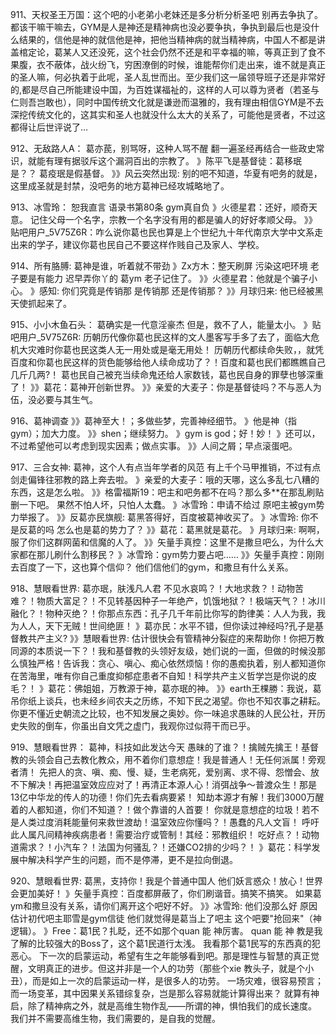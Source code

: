 911、天权圣王万国：这个吧的小老弟小老妹还是多分析分析圣吧
别再去争执了。
都该干嘛干嘛去，GYM是人是神还是精神病也没必要争执，争执到最后也是没什么结果的，信他是神的就信他是神，把他当精神病的就当精神病，中国人不都是讲盖棺定论，葛某人又还没死，这个社会仍然不还是和平幸福的嘛，等真正到了食不果腹，衣不蔽体，战火纷飞，穷困潦倒的时候，谁能帮你们走出来，谁不就是真正的圣人嘛，何必执着于此呢，圣人乱世而出。至少我们这一届领导班子还是非常好的,都是尽自己所能建设中国，为百姓谋福祉的，这样的人可以尊为贤者（若圣与仁则吾岂敢也），同时中国传统文化就是谦逊而温雅的，我有理由相信GYM是不去深挖传统文化的，这其实和圣人也就没什么太大的关系了，可能他是贤者，不过这都得让后世评说了...

912、无敌路人A：  葛亦苠，别骂呀，这种人骂不醒
翻一遍圣经再结合一些政史常识，就能有理有据驳斥这个漏洞百出的宗教了。
》陈平飞是基督徒：葛移珉是？？
葛疫珉是假基督。
》》风云突然出现:  别的吧不知道，华夏有吧务的就是，这里成圣就是封禁，没吧务的地方葛神已经攻城略地了。

913、冰雪玲：  恕我直言 语录书第80条 gym真自负
》火德星君：还好，顺奇天意。
记住父母一个名字，宗教一个名字没有用的都是骗人的好好孝顺父母。
》》贴吧用户_5V75Z6R：咋么说你葛也民也算是上个世纪九十年代南京大学中文系走出来的学子，建议你葛也民自己不要这样作贱自己及家人、学校。

914、所有胳膊:  葛神是谁，听着就不带劲
》Zx方木：整天刷屏 污染这吧环境 老子要是有能力 迟早弄你丫的 葛ym 老子记住了。
》》火德星君：他就是个骗子小心。
》感知: 你们究竟是传销那 是传销那 还是传销那？
》》月球归来: 他已经被黑天使抓起来了。

915、小小木鱼石头： 葛确实是一代意淫豪杰
但是，救不了人，能量太小。
》贴吧用户_5V75Z6R: 历朝历代像你葛也民这样的文人墨客写手多了去了，面临大危机大灾难时你葛也民这类人无一用处或是毫无用处！
历朝历代都续命失败，，就凭百度和你葛也民这样的货色能够给他人续命成功了？！百度和葛也民们都瞧瞧自己几斤几两?！
葛也民自己被充当续命鬼还给人家数钱，葛也民自身的罪孽也够深重了！
》》葛花：葛神开创新世界。
》》亲爱的大麦子：你是基督徒吗？不与恶人为伍，没必要与其生气。

916、葛神调查
》》葛神至大！；多做些梦，完善神经细节。
》他是神（指gym）；加大力度。
》》shen；继续努力。
》gym is god；好！妙！
》还可以，不过希望他可以考虑到现实因素；做点实事。
》》人间之屑；早点滚蛋吧。

917、三合女神:   葛神，这个人有点当年学者的风范
有上千个马甲推销，不过有点剑走偏锋往邪教的路上奔去啦。
》亲爱的大麦子：哦的天哪，这么多乱七八糟的东西，这是怎么啦。
》》格雷福斯19：吧主和吧务都不在吗？那么多**在那乱刷贴删一下吧。
果然不怕人坏，只怕人太蠢。
》冰雪玲：申请不给过 原吧主被gym势力举报了。
》》反葛亦民旗舰: 葛黑答得好，百度被葛神收买了。
》冰雪玲: 你不是反葛的吗 怎么也是葛的势力了？
》》葛花：葛黑就是葛花。
》月球归来: 啊啊，服了你们这群网菌和信魔的人了。
》》矢量手真控：这里不是撒旦吧么，为什么大家都在那儿刷什么割移民？
》冰雪玲：gym势力要占吧……
》》矢量手真控：刚刚去百度了一下，这也算个信仰？
他们信他们的gym，和撒旦有什么关系。

918、慧眼看世界:    葛亦珉，肤浅凡人君
不见水哀鸣？！大地求救？！动物苦难？！物质大富足？！不见转基因种子一年绝产，饥饿地狱？！极端天气？！冰川融化？！物种灭绝？！你那点东西：孔子几千年前比你写的韵律美：人人为我，我为人人，天下无贼！世间绝匪！
》葛亦民：水平不错，但你读过神经吗?孔子是基督教共产主义?
》》慧眼看世界:  估计很快会有管精神分裂症的来帮助你！你把万教同源的本质说一下？！我和基督教的头领好友级，她们说的一面，但做的时候没那么慎独严格！告诉我：贪心、嗔心、痴心依然烦恼！你的愚痴执着，别人都知道你在苦海里，唯有你自己重度抑郁症患者不自知！科学共产主义哲学岂是你说的皮毛？！
》葛花：佛姐姐，万教源于神，葛亦珉的神。
》》earth王棵勝：我说，葛吊你纸上谈兵，也未经乡间农夫之历练，不知下民之渴望。你也不知农事之耕耘。你更不懂近史朝流之比较，也不知发展之奥妙。你一味追求愚昧的人民公社，开历史失败的倒车，你虽出自文凭之虚门，我观你过似蒋干而已乎。

919、慧眼看世界： 葛神，科技如此发达今天
愚昧的了谁？！擒贼先擒王！基督教的头领会自己去教化教众，用不着你们意想症！我是普通人！无任何派属！旁观者清！
先把人的贪、嗔、痴、慢、疑，生老病死，爱别离、求不得、怨憎会、放不下解决！再把温室效应应对了！再清正本源人心！消弭战争～普渡众生！那是13亿中华龙的传人的功德！你们先去看病要紧！
知劫本源才有解！我们3000万醒着的人都知道，你们不知道？！做个靠谱的人首要！
你就是意想症的垃圾！若不是人类过度消耗能量何来救世渡劫！温室效应你懂吗？！愚蠢的凡人文盲！
呼吁此人属凡间精神疾病患者！需要治疗或管制！其经：邪教组织！
吃好点？！动物道需求？！小汽车？！法国为何骚乱？！还嫌CO2排的少吗？！
》葛花：科学发展中解决科学产生的问题，而不是停滞，更不是拉向倒退。

920、慧眼看世界:    葛黑，支持你！我是个普通中国人
他们妖言惑众！放心！世界会更加美好！
》矢量手真控：百度都屏蔽了，你们刷谐音。搞笑不搞笑。
如果葛ym和撒旦没有关系，请你们离开这个吧好不好。
》》冰雪玲: 他们没那么好 原因估计初代吧主耶雪是gym信徒 他们就觉得是葛当上了吧主 这个吧要"抢回来"（神逻辑）。
》Free：葛1民？扎眨，还不如那个quan 能 神厉害。
quan 能 神 教是我了解的比较强大的Boss了，这个葛1民道行太浅。
我看那个葛1民写的东西真的犯恶心。
下一次的启蒙运动，希望有生之年能够看到吧。那是理性与智慧的真正觉醒，文明真正的进步。但这并非是一个人的功劳（那些个xie 教头子，就是个小丑），而是如上一次的启蒙运动一样，是很多人的功劳。
一场灾难，很容易预言；
而一场变革，其中因果关系错综复杂，岂是那么容易就能计算得出来？
就算有神启，除了精神病之外，就是高维生物作乱——所谓的神，惧怕我们的成长速度。
我们并不需要高维生物，我们需要的，是自我的觉醒。